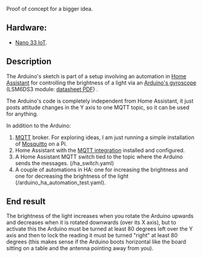 Proof of concept for a bigger idea.

## Hardware:
- [Nano 33 IoT](https://docs.arduino.cc/hardware/nano-33-iot).

## Description

The Arduino's sketch is part of a setup involving an automation in [Home Assistant](https://www.home-assistant.io/) for controlling the brightness of a light via an [Arduino's gyroscope](https://docs.arduino.cc/tutorials/nano-33-iot/imu_gyroscope) (LSM6DS3 module: [datasheet PDF](https://content.arduino.cc/assets/st_imu_lsm6ds3_datasheet.pdf)) . 

The Arduino's code is completely independent from Home Assistant, it just posts attitude changes in the Y axis to one MQTT topic, so it can be used for anything.

In addition to the Arduino:
1. [MQTT](https://mqtt.org/) broker. For exploring ideas, I am just running a simple installation of [Mosquitto](https://mosquitto.org/) on a Pi.
2. Home Assistant with the [MQTT integration](https://www.home-assistant.io/integrations/mqtt/) installed and configured.
3. A Home Assistant MQTT switch tied to the topic where the Arduino sends the messages. (/ha_switch.yaml)
4. A couple of automations in HA: one for increasing the brightness and one for decreasing the brightness of the light (/arduino_ha_automation_test.yaml).


## End result

The brightness of the light increases when you rotate the Arduino upwards and decreases when it is rotated downwards (over its X axis), but to activate this the Arduino must be turned at least 80 degrees left over the Y axis and then to lock the reading it must be turned "right" at least 80 degrees (this makes sense if the Arduino boots horizontal like the board sitting on a table and the antenna pointing away from you).



